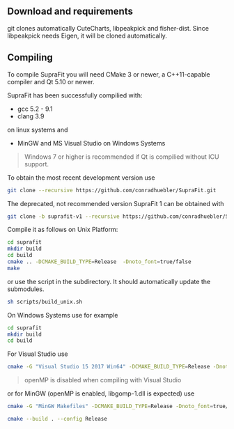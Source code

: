 ## Download and requirements
git clones automatically CuteCharts, libpeakpick and fisher-dist. Since libpeakpick needs Eigen, it will be cloned automatically.
## Compiling
To compile SupraFit you will need CMake 3 or newer, a C++11-capable compiler and Qt 5.10 or newer.

SupraFit has been successfully compilied with: 
- gcc 5.2 - 9.1
- clang 3.9 

on linux systems and 
 
- MinGW and MS Visual Studio on Windows Systems

> Windows 7 or higher is recommended if Qt is compilied without ICU support.

To obtain the most recent development version use
```sh
git clone --recursive https://github.com/conradhuebler/SupraFit.git
```

The deprecated, not recommended version SupraFit 1 can be obtained with
```sh
git clone -b suprafit-v1 --recursive https://github.com/conradhuebler/SupraFit.git
```

Compile it as follows on Unix Platform:
```sh
cd suprafit
mkdir build
cd build
cmake .. -DCMAKE_BUILD_TYPE=Release  -Dnoto_font=true/false
make
```
or use the script in the subdirectory. It should automatically update the submodules.
```sh
sh scripts/build_unix.sh 
```
On Windows Systems use for example
```sh
cd suprafit
mkdir build
cd build
```

For Visual Studio use
```sh
cmake -G "Visual Studio 15 2017 Win64" -DCMAKE_BUILD_TYPE=Release -Dnoto_font=true/false ..
```


> openMP is disabled when compiling with Visual Studio


or for MinGW (openMP is enabled, libgomp-1.dll is expected) use

```sh
cmake -G "MinGW Makefiles" -DCMAKE_BUILD_TYPE=Release -Dnoto_font=true/false ..
```

```sh
cmake --build . --config Release
```
